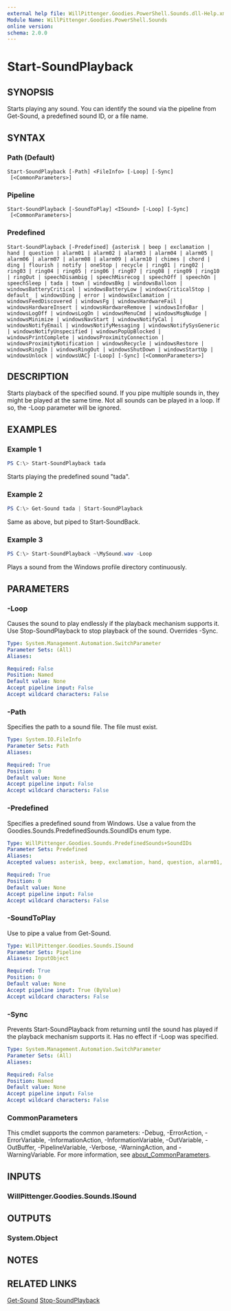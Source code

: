 ```yaml
---
external help file: WillPittenger.Goodies.PowerShell.Sounds.dll-Help.xml
Module Name: WillPittenger.Goodies.PowerShell.Sounds
online version:
schema: 2.0.0
---
```


# Start-SoundPlayback

## SYNOPSIS
Starts playing any sound.  You can identify the sound via the pipeline from Get-Sound, a predefined sound ID, or a file name.

## SYNTAX

### Path (Default)
```
Start-SoundPlayback [-Path] <FileInfo> [-Loop] [-Sync]
 [<CommonParameters>]
```

### Pipeline
```
Start-SoundPlayback [-SoundToPlay] <ISound> [-Loop] [-Sync]
 [<CommonParameters>]
```

### Predefined
```
Start-SoundPlayback [-Predefined] {asterisk | beep | exclamation | hand | question | alarm01 | alarm02 | alarm03 | alarm04 | alarm05 | alarm06 | alarm07 | alarm08 | alarm09 | alarm10 | chimes | chord | ding | flourish | notify | oneStop | recycle | ring01 | ring02 | ring03 | ring04 | ring05 | ring06 | ring07 | ring08 | ring09 | ring10 | ringOut | speechDisambig | speechMisrecog | speechOff | speechOn | speechSleep | tada | town | windowsBkg | windowsBalloon | windowsBatteryCritical | windowsBatteryLow | windowsCriticalStop | default_ | windowsDing | error | windowsExclamation | windowsFeedDiscovered | windowsFg | windowsHardwareFail | windowsHardwareInsert | windowsHardwareRemove | windowsInfoBar | windowsLogOff | windowsLogOn | windowsMenuCmd | windowsMsgNudge | windowsMinimize | windowsNavStart | windowsNotifyCal | windowsNotifyEmail | windowsNotifyMessaging | windowsNotifySysGeneric | windowsNotifyUnspecified | windowsPopUpBlocked | windowsPrintComplete | windowsProximityConnection | windowsProximityNotification | windowsRecycle | windowsRestore | windowsRingIn | windowsRingOut | windowsShutDown | windowsStartUp | windowsUnlock | windowsUAC} [-Loop] [-Sync] [<CommonParameters>]
```

## DESCRIPTION
Starts playback of the specified sound.  If you pipe multiple sounds in, they might be played at the same time.  Not all sounds can be played in a loop.  If so, the -Loop parameter will be ignored.

## EXAMPLES

### Example 1
```powershell
PS C:\> Start-SoundPlayback tada
```

Starts playing the predefined sound "tada".

### Example 2
```powershell
PS C:\> Get-Sound tada | Start-SoundPlayback
```

Same as above, but piped to Start-SoundBack.

### Example 3
```powershell
PS C:\> Start-SoundPlayback ~\MySound.wav -Loop
```

Plays a sound from the Windows profile directory continuously.

## PARAMETERS

### -Loop
Causes the sound to play endlessly if the playback mechanism supports it.  Use Stop-SoundPlayback to stop playback of the sound.  Overrides -Sync.

```yaml
Type: System.Management.Automation.SwitchParameter
Parameter Sets: (All)
Aliases:

Required: False
Position: Named
Default value: None
Accept pipeline input: False
Accept wildcard characters: False
```

### -Path
Specifies the path to a sound file.  The file must exist.

```yaml
Type: System.IO.FileInfo
Parameter Sets: Path
Aliases:

Required: True
Position: 0
Default value: None
Accept pipeline input: False
Accept wildcard characters: False
```

### -Predefined
Specifies a predefined sound from Windows.  Use a value from the Goodies.Sounds.PredefinedSounds.SoundIDs enum type.

```yaml
Type: WillPittenger.Goodies.Sounds.PredefinedSounds+SoundIDs
Parameter Sets: Predefined
Aliases:
Accepted values: asterisk, beep, exclamation, hand, question, alarm01, alarm02, alarm03, alarm04, alarm05, alarm06, alarm07, alarm08, alarm09, alarm10, chimes, chord, ding, flourish, notify, oneStop, recycle, ring01, ring02, ring03, ring04, ring05, ring06, ring07, ring08, ring09, ring10, ringOut, speechDisambig, speechMisrecog, speechOff, speechOn, speechSleep, tada, town, windowsBkg, windowsBalloon, windowsBatteryCritical, windowsBatteryLow, windowsCriticalStop, default_, windowsDing, error, windowsExclamation, windowsFeedDiscovered, windowsFg, windowsHardwareFail, windowsHardwareInsert, windowsHardwareRemove, windowsInfoBar, windowsLogOff, windowsLogOn, windowsMenuCmd, windowsMsgNudge, windowsMinimize, windowsNavStart, windowsNotifyCal, windowsNotifyEmail, windowsNotifyMessaging, windowsNotifySysGeneric, windowsNotifyUnspecified, windowsPopUpBlocked, windowsPrintComplete, windowsProximityConnection, windowsProximityNotification, windowsRecycle, windowsRestore, windowsRingIn, windowsRingOut, windowsShutDown, windowsStartUp, windowsUnlock, windowsUAC

Required: True
Position: 0
Default value: None
Accept pipeline input: False
Accept wildcard characters: False
```

### -SoundToPlay
Use to pipe a value from Get-Sound.

```yaml
Type: WillPittenger.Goodies.Sounds.ISound
Parameter Sets: Pipeline
Aliases: InputObject

Required: True
Position: 0
Default value: None
Accept pipeline input: True (ByValue)
Accept wildcard characters: False
```

### -Sync
Prevents Start-SoundPlayback from returning until the sound has played if the playback mechanism supports it.  Has no effect if -Loop was specified.

```yaml
Type: System.Management.Automation.SwitchParameter
Parameter Sets: (All)
Aliases:

Required: False
Position: Named
Default value: None
Accept pipeline input: False
Accept wildcard characters: False
```

### CommonParameters
This cmdlet supports the common parameters: -Debug, -ErrorAction, -ErrorVariable, -InformationAction, -InformationVariable, -OutVariable, -OutBuffer, -PipelineVariable, -Verbose, -WarningAction, and -WarningVariable. For more information, see [about_CommonParameters](http://go.microsoft.com/fwlink/?LinkID=113216).

## INPUTS

### WillPittenger.Goodies.Sounds.ISound

## OUTPUTS

### System.Object
## NOTES

## RELATED LINKS
[Get-Sound](Get-Sound.md)
[Stop-SoundPlayback](Stop-SoundPlayback.md)